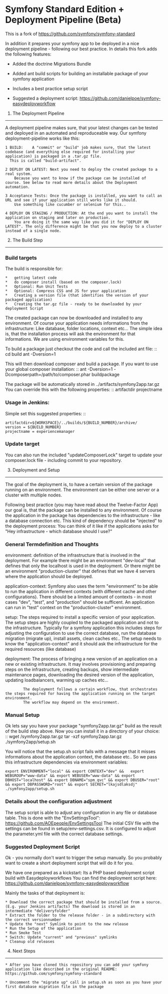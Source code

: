 Symfony Standard Edition + Deployment Pipeline (Beta)
====================================================

This is a fork of
https://github.com/symfony/symfony-standard

In addition it prepares your symfony app to be deployed in a nice deployment pipeline - following our best practice.
In details this fork adds the following features:

  * Added the doctrine Migrations Bundle

  * Added ant build scripts for building an installable package of your symfony application

  * Includes a best practice setup script

  * Suggested a deployment script: https://github.com/danielpoe/symfony-easydeployworkflow

1) The Deployment Pipeline
----------------------------
A deployment pipeline makes sure, that your latest changes can be tested and deployed in an automated and reproduceable way.
Our symfony deployment-pipeline works like this:

	1 BUILD:	A "commit" or "build" job makes sure, that the latest codebase (and everything else required for installing your application) is packaged in a .tar.gz file.
	  This is called "build-artifact".

	2 DEPLOY ON LATEST: Next you need to deploy the created package to a real system.
		Because you want to know if the package can be installed of course. See below to read more details about the Deployment automation.

	3 Acceptance Tests: Once the package is installed, you want to call an URL and see if your application still works like it should.
		Use something like cucumber or selenium for this..

	4 DEPLOY ON STAGING / PRODUCTION: At the end you want to install the application on staging and later on production.
		You are doing it the same way like you did it for "DEPLOY ON LATEST". The only difference might be that you now deploy to a cluster instead of a single node.


2) The Build Step
-------------------------

### Build targets

The build is responsible for:

	*	getting latest code
	*	do composer install (based on the composer.lock)
	*	Optional: Run Unit Tests
	*	Optional: Compress CSS and JS for your application
	*	Creating a version file (that identifies the version of your packaged application)
	*	Creating the tar.gz file - ready to be downloaded by your deployment Script

The created package can now be downloaded and installed to any environment. Of course your application needs informations from the
infrastructure: Like database, folder locations, context etc...  The simple idea is, that the installation process will ask the environment for that informations.
We are using environment variables for this.

To build a package just checkout the code and call the included ant file:
::
	cd build
	ant -Dversion=1

This will then download composer and build a package.
If you want to use your global composer installation:
::
	ant -Dversion=1 -Dcomposerpath=/path/to/composer.phar buildpackage


The package will be automatically stored in ../artifacts/symfony2app.tar.gz
You can override this with the following properties:
::
	artifactdir
	projectname

### Usage in Jenkins:

Simple set this suggested properties:
::

	artifactdir=${WORKSPACE}/../builds/${BUILD_NUMBER}/archive/
	version = ${BUILD_NUMBER}
	projectname = experiencemanager

### Update target

You can also run the included "updateComposerLock" target to update your composer.lock file - including commit to your repository.

3) Deployment and Setup
-----------------------

The goal of the deployment is, to have a certain version of the package running on an environment.
The environment can be either one server or a cluster with multiple nodes.

Following best practice (you may have read about the Twelve-Factor App) our goal is, that the package can be installed to any environment.
Of course the application in the package has dependencies to the infrastructure - like a database connection etc.
This kind of dependency should be "injected" to the deployment process: You can think of it like if the applications asks for "Hey infrastructure - which database should I use?"

### General Termdefinition and Thoughts

environment: definition of the infrastructure that is involved in the deployment.
			For example there might be an environment "dev-local" that defines that only the localhost is used in the deployment.
			Or there might be an environment "production-cluster" that defines that we have 4 servers where the application should be deployed.

application-context: Symfony also uses the term "environment" to be able to run the application in different contexts (with different cache and other configurations).
			There should be a limited amount of contexts - in most cases "dev", "test", and "production" should be sufficent.
			An application can run in "test" context on the "production-cluster" environment.

setup:	The steps required to install a specific version of your application. The setup steps are highly coupled to the packaged application and not to the infrastructure.
 		Typically for a symfony application this includes steps for adjusting the configuration to use the correct database, run the database migration (migrate up), install assets, clean caches etc..
 		The setup needs to know the "application-context" and it should ask the infrastructure for the required resources (like database)

deployment: The process of bringing a new version of an application on a new or existing infrastructure. It may involves provisioning and preparing steps on the infrastructure, creating backups, show intermediate maintenance pages, downloading the desired version of the application,
			updating loadbalancers, warming up caches etc...

			The deployment follows a certain workflow, that orchestrates the steps required for having the application running on the target environment.
			The workflow may depend on the environment.

### Manual Setup

Ok lets say you have your package "symfony2app.tar.gz" build as the result of the build step above.
Now you can install it in a directory of your choice:
::
	wget <your artifact location>/symfony2app.tar.gz
	tar -xzf symfony2app.tar.gz
	./symfony2app/setup.sh

You will notice that the setup.sh script fails with a message that it misses informations about the application context, the database etc..
So we pass this infrastructure dependencies via environment variables:

	export ENVIRONMENT="local" && export CONTEXT="dev" &&   export WEBGROUP="www-data" && export WEBUSER="www-data" && export DBHOST="localhost" && export DBNAME="spm_qvc" && export DBUSER="root" && export DBPASSWORD="root" && export SECRET="lkajsdlaksdj"  ./symfony2app/setup.sh


### Details about the configuration adjustment

The setup script is able to adjust any configuration in any file or database table. This is done with the "EnvSettingsTool": https://github.com/AOEpeople/EnvSettingsTool
The initial CSV file with the settings can be found in setup/env-settings.csv. It is configured to adjust the parameter.yml file with the correct database settings.


### Suggested Deployment Script

Ok - you normally don't want to trigger the setup manually. So you probably want to create a short deployment script that will do it for you.

We have one prepared as a kickstart: Its a PHP based deployment script build with Easydeployworkflows
You can find the deployment script here: https://github.com/danielpoe/symfony-easydeployworkflow

Mainly the tasks of that deployment is:

	* Download the correct package that should be installed from a source. (E.g. your Jenkins artifacts) The download is stored in an intermediate "deliveryfolder"
	* Extract the folder to the release folder - in a subdirectory with the correct versionnumber
	* Update the "next" Symlink to point to the new release
	* Run the Setup of the application
	* Run Smoke Test
	* Switch: Update "current" and "previous" symlinks
	* Cleanup old releases


4) Next Steps
----------------------------

	* After you have cloned this repository you can add your symfony application like described in the original README: https://github.com/symfony/symfony-standard

	* Uncomment the "migrate up" call in setup.sh as soon as you have your first database migration file in the package

